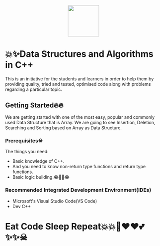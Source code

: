 <h1 align="center">
  <img src="https://media.giphy.com/media/hvRJCLFzcasrR4ia7z/giphy.gif" width="100px" />
</h1>

# 💥✨Data Structures and Algorithms in C++ 

This is an initiative for the students and learners in order to help them by providing quality, tried and tested, optimised code along with problems regarding a particular topic.

## Getting Started🔥🔥

We are getting started with one of the most easy, popular and commonly used Data Structure that is Array. We are going to see Insertion, Deletion, Searching and Sorting based on Array as Data Structure.

### Prerequisites☠

The things you need:

* Basic knowledge of C++.
* And you need to know non-return type functions and return type functions.
* Basic logic building.😂🤣🤣😂

### Recommended Integrated Development Environment(IDEs)

* Microsoft's Visual Studio Code(VS Code)
* Dev C++




# Eat Code Sleep Repeat💥💥💯❤❤💕✨✨☠
